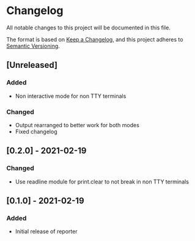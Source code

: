 # Changelog
All notable changes to this project will be documented in this file.

The format is based on [Keep a Changelog](https://keepachangelog.com/en/1.0.0/),
and this project adheres to [Semantic Versioning](https://semver.org/spec/v2.0.0.html).

## [Unreleased]
### Added
- Non interactive mode for non TTY terminals

### Changed
- Output rearranged to better work for both modes
- Fixed changelog

## [0.2.0] - 2021-02-19
### Changed
- Use readline module for print.clear to not break in non TTY terminals

## [0.1.0] - 2021-02-19
### Added
- Initial release of reporter
